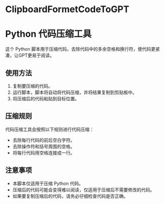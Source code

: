 # ClipboardFormetCodeToGPT
# Python 代码压缩工具

这个 Python 脚本用于压缩代码，去除代码中的多余空格和换行符，使代码更紧凑，让GPT更易于阅读。

## 使用方法

1. 复制要压缩的代码。
2. 运行脚本，脚本将自动将代码压缩，并将结果复制到剪贴板中。
3. 将压缩后的代码粘贴到目标位置。

## 压缩规则

代码压缩工具会按照以下规则进行代码压缩：

- 去除每行代码的前后空白字符。
- 去除操作符和括号周围的空格。
- 将每行代码用空格连接成一行。

## 注意事项

- 本脚本仅适用于压缩 Python 代码。
- 压缩后的代码可能会变得难以阅读，仅适用于压缩后不需要修改的代码。
- 如果要复制压缩后的代码，请务必仔细检查代码是否正确。
